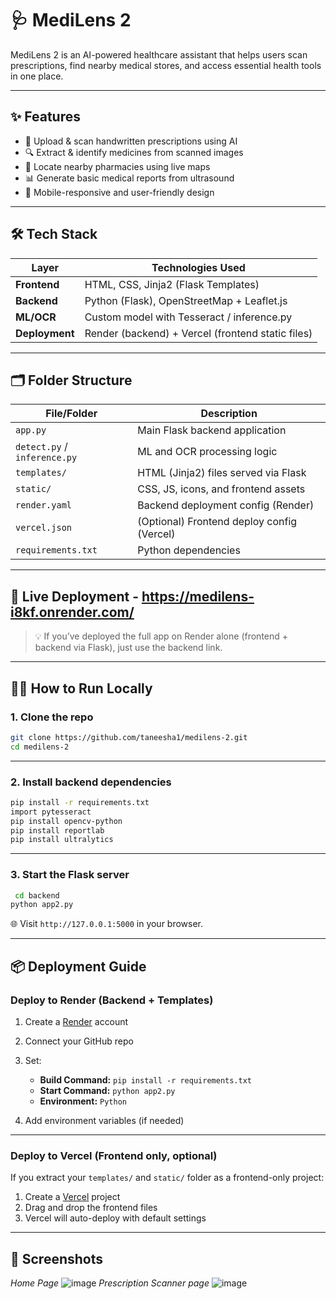 
# 🩺 MediLens 2

MediLens 2 is an AI-powered healthcare assistant that helps users scan prescriptions, find nearby medical stores, and access essential health tools in one place.

---

## ✨ Features

- 🧾 Upload & scan handwritten prescriptions using AI
- 🔍 Extract & identify medicines from scanned images
- 💊 Locate nearby pharmacies using live maps
- 📊 Generate basic medical reports from ultrasound
- 📱 Mobile-responsive and user-friendly design

---

## 🛠️ Tech Stack

| Layer       | Technologies Used                        |
|------------|-------------------------------------------|
| **Frontend**  | HTML, CSS, Jinja2 (Flask Templates)       |
| **Backend**   | Python (Flask), OpenStreetMap + Leaflet.js |
| **ML/OCR**    | Custom model with Tesseract / inference.py |
| **Deployment**| Render (backend) + Vercel (frontend static files) |

---

## 🗂 Folder Structure

| File/Folder              | Description                              |
|--------------------------|------------------------------------------|
| `app.py`                 | Main Flask backend application           |
| `detect.py` / `inference.py` | ML and OCR processing logic              |
| `templates/`             | HTML (Jinja2) files served via Flask     |
| `static/`                | CSS, JS, icons, and frontend assets      |
| `render.yaml`            | Backend deployment config (Render)       |
| `vercel.json`            | (Optional) Frontend deploy config (Vercel)|
| `requirements.txt`       | Python dependencies                      |

---

## 🚀 Live Deployment - https://medilens-i8kf.onrender.com/

> 💡 If you’ve deployed the full app on Render alone (frontend + backend via Flask), just use the backend link.

---

## 🧑‍💻 How to Run Locally

### 1. Clone the repo

```bash
git clone https://github.com/taneesha1/medilens-2.git
cd medilens-2
````

---

### 2. Install backend dependencies

```bash
pip install -r requirements.txt
import pytesseract
pip install opencv-python
pip install reportlab
pip install ultralytics

```

---

### 3. Start the Flask server

```bash
 cd backend
python app2.py
```

🌐 Visit `http://127.0.0.1:5000` in your browser.

---

## 📦 Deployment Guide

### Deploy to Render (Backend + Templates)

1. Create a [Render](https://render.com) account
2. Connect your GitHub repo
3. Set:

   * **Build Command:** `pip install -r requirements.txt`
   * **Start Command:** `python app2.py`
   * **Environment:** `Python`
4. Add environment variables (if needed)

---

### Deploy to Vercel (Frontend only, optional)

If you extract your `templates/` and `static/` folder as a frontend-only project:

1. Create a [Vercel](https://vercel.com) project
2. Drag and drop the frontend files
3. Vercel will auto-deploy with default settings

---

## 📸 Screenshots
*Home Page*
![image](https://github.com/user-attachments/assets/32a4ca0a-8455-4448-a58a-4a3fdf7d2e07)
*Prescription Scanner page*
![image](https://github.com/user-attachments/assets/eef8eb28-029d-4174-b84d-888336da28be)



